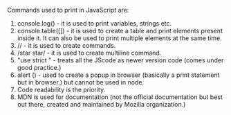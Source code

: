 Commands used to print in JavaScript are:
1. console.log() - it is used to print variables, strings etc.
2. console.table([]) - it is used to create a table and print elements present inside it. It can also be used to print multiple elements at the same time.
3. // -  it is used to create commands.
4. /star star/ - it is used to create multiline command.
5. "use strict " - treats all the JScode as newer version code (comes under good practice.)
6. alert () - used to create a popup in browser (basically a print statement but in browser.) but cannot be used in node.
7. Code readability is the priority.
8. MDN is used for documentation (not the official documentation but best out there, created and maintained by Mozilla organization.)



